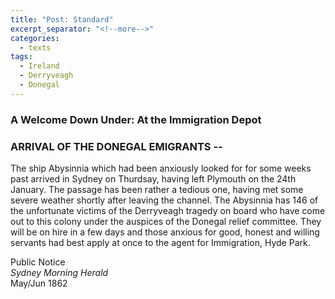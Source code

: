 ```yaml
---
title: "Post: Standard"
excerpt_separator: "<!--more-->"
categories:
  - texts
tags:
  - Ireland
  - Derryveagh
  - Donegal
---
```

### A Welcome Down Under: At the Immigration Depot

### ARRIVAL OF THE DONEGAL EMIGRANTS --  

The ship Abysinnia which had been anxiously looked for for some weeks past arrived in Sydney on Thurdsay, having left Plymouth on the 24th January. The passage has been rather a tedious one, having met some severe weather shortly after leaving the channel. The Abysinnia has 146 of the unfortunate victims of the Derryveagh tragedy on board who have come out to this colony under the auspices of the Donegal relief committee. They will be on hire in a few days and those anxious for good, honest and willing servants had best apply at once to the agent for Immigration, Hyde Park.  
<!--more-->
Public Notice  
_Sydney Morning Herald_  
May/Jun 1862
